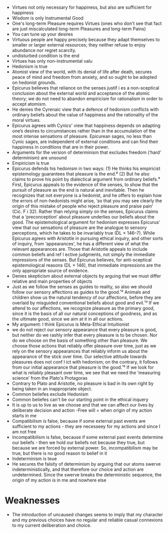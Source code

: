 - Virtues not only necessary for happiness, but also are sufficient for happiness
- Wisdom is only Instrumental Good
- One's long-term Pleasure requires Virtues (ones who don't see that fact are just miscalculated long-term Pleasures and long-term Pains)
- You can tune up your desires
- Virtuous people are happy precisely because they adapt themselves to smaller or larger external resources; they neither refuse to enjoy abundance nor regret scarcity.
- undisturbed condition is the end
- Virtues has only non-instrumental valu
- Hedonism is true
- Atomist view of the world, with its denial of life after death, secures peace of mind and freedom from anxiety, and so ought to be adopted on hedonist grounds.
- Epicurus believes that reliance on the senses justif i es a non-sceptical conclusion about the external world and acceptance of the atomic theory; we do not need to abandon empiricism for rationalism in order to accept atomism.
- He denies the Cyrenaic view that a defence of hedonism conflicts with ordinary beliefs about the value of happiness and the rationality of the moral virtues.
- Epicurus agrees with Cynics' view that happiness depends on adapting one’s desires to circumstances rather than in the accumulation of the most intense sensations of pleasure. Epicurean sages, no less than Cynic sages, are independent of external conditions and can find their happiness in conditions that are in their power.
- Arguments for the version of determinism that excludes freedom (‘hard’ determinism) are unsound
- Empiricism is true
- Epicurus defends his hedonism in two ways: (1) He thinks his empiricist epistemology guarantees that pleasure is the end.⁸ (2) But he also claims to prove his point by dialectical argument from ordinary beliefs.⁹ First, Epicurus appeals to the evidence of the senses, to show that the pursuit of pleasure as the end is natural and inevitable. Then he recognizes that not everyone is a hedonist, and he offers to explain how the errors of non-hedonists might arise, ‘so that you may see clearly the origin of this mistake of people who reject pleasure and praise pain’ (Cic. F i 32). Rather than relying simply on the senses, Epicurus claims that a ‘preconception’ about pleasure underlies our beliefs about the good. The epistemological argument for hedonism expresses Epicurus’ view that our sensations of pleasure are the analogue to sensory perceptions, which he takes to be invariably true (DL × 146–7). While Epicurus agrees with Aristotle in pursuing ethical inquiry, and other sorts of inquiry, from ‘appearances’, he has a different view of what the relevant appearances are. Those that Aristotle appeals to include common beliefs and ref l ective judgments, not simply the immediate impressions of the senses. But Epicurus believes, for anti-sceptical epistemological reasons (DL × 146), that immediate impressions are the only appropriate source of evidence.
- Denies skepticism about external objects by arguing that we must differ relative and main properties of objects
- Just as we follow the senses as guides to reality, so also we should follow our sensory affections as guides to the good.¹² Animals and children show us the natural tendency of our affections, before they are overlaid by misguided conventional beliefs about good and evil.¹³ If we attend to our affections, we recognize pleasure as the primary good, since it is the basis of all our natural conceptions of goodness, and as the ultimate good, since we aim at it in all our actions.
- My argument: I think Epicurus is Meta-Ethical Intuitionist
- we do not reject our sensory appearance that every pleasure is good, but neither do we rashly infer that every pleasure is to be chosen. Nor do we choose on the basis of something other than pleasure. We choose those actions that reliably offer pleasure over time, just as we rely on the sensory appearances that reliably inform us about the appearance of the stick over time. Our selective attitude towards pleasures does not conf l ict with hedonism; on the contrary, it follows from our initial appearance that pleasure is the good.¹⁵ If we look for what is reliably pleasant over time, we see that we need the ‘measuring science’ from the Plato's Protagoras
- Contrary to Plato and Aristotle, no pleasure is bad in its own right by being taken in an inappropriate object.
- Common beliefes exclude Hedonism
- Common beliefes can't be our starting point in the ethical inquery
- It is up to us to live as we choose and that we can affect our lives by deliberate decision and action
-Free will = when origin of my action starts in me
- Compatibilism is false, because if some external past events are sufficient to my actions - they are necesseey for my actions and since I am not free
- Incompatibilism is false, because if some external past events determine our beliefs - then we hold our beliefs not because they true, but because we are forced by external power. So, incompatibilism may be true, but there is no good reason to belief in it
- Indeterminism is teue
- He secures the falsity of determinism by arguing that our atoms swerve indeterministically, and that therefore our choice and action are undetermined. Since the swerve breaks the deterministic sequence, the origin of my action is in me and nowhere else

# Weaknesses

- The introduction of uncaused changes seems to imply that my character and my previous choices have no regular and reliable casual connexions to my current deliberation and choice.